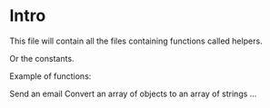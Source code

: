 # Intro

This file will contain all the files containing functions called helpers.

Or the constants.

Example of functions:

Send an email
Convert an array of objects to an array of strings ...
